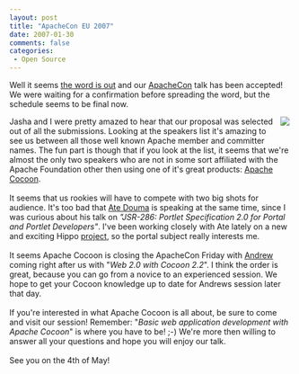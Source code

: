 ```yaml
---
layout: post
title: "ApacheCon EU 2007"
date: 2007-01-30
comments: false
categories:
 - Open Source
---
```


Well it seems <a href="http://www.apachecon.com/2007/EU/html/sessions.html/e=MjAwNy9FVQ" target="_blank">the word is out</a> and our <a href="http://www.apachecon.com/" target="_blank">ApacheCon</a> talk has been accepted! We were waiting for a confirmation before spreading the word, but the schedule seems to be final now.

<img src="http://www.apache.org/ads/ApacheCon/2007-europe-234x60.png" align="right" style="padding-right:5px;padding-bottom:2px;"/> Jasha and I were pretty amazed to hear that our proposal was selected out of all the submissions. Looking at the speakers list it's amazing to see us between all those well known Apache member and committer names. The fun part is though that if you look at the list, it seems that we're almost the only two speakers who are not in some sort affiliated with the Apache Foundation other then using one of it's great products: <a href="http://cocoon.apache.org" target="_blank">Apache Cocoon</a>.<br/><br/>It seems that us rookies will have to compete with two big shots for audience. It's too bad that <a href="http://www.apachecon.com/2007/EU/html/speakers.html/e=MjAwNy9FVQ#U5572" target="_blank">Ate Douma</a> is speaking at the same time, since I was curious about his talk on <em>"JSR-286: Portlet Specification 2.0 for Portal and Portlet Developers"</em>. I've been working closely with Ate lately on a new and exciting Hippo <a href="http://www.hippoportal.org/display/PORTAL/Home" target="_blank">project</a>, so the portal subject really interests me.<br/><br/>It seems Apache Cocoon is closing the ApacheCon Friday with <a href="http://www.andrewsavory.com/blog/" target="_blank">Andrew</a> coming right after us with "<em>Web 2.0 with Cocoon 2.2</em>". I think the order is great, because you can go from a novice to an experienced session. We hope to get your Cocoon knowledge up to date for Andrews session later that day.<br/><br/>If you're interested in what Apache Cocoon is all about, be sure to come and visit our session! Remember: "<em>Basic web application development with Apache Cocoon</em>" is where you have to be! ;-) We're more then willing to answer all your questions and hope you will enjoy our talk.<br/><br/>See you on the 4th of May!<br/><br/></div>
